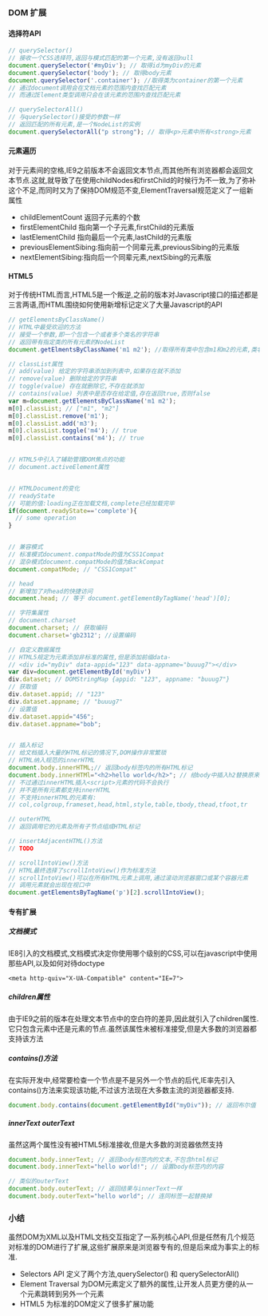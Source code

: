### DOM 扩展
#### 选择符API
```javascript
// querySelector()
// 接收一个CSS选择符,返回与模式匹配的第一个元素,没有返回null
document.querySelector('#myDiv'); // 取得id为myDiv的元素
document.querySelector('body'); // 取得body元素
document.querySelector('.container'); //取得类为container的第一个元素
// 通过document调用会在文档元素的范围内查找匹配元素
// 而通过Element类型调用只会在该元素的范围内查找匹配元素

// querySelectorAll()
// 与querySelector()接受的参数一样
// 返回匹配的所有元素,是一个NodeList的实例
document.querySelectorAll("p strong"); // 取得<p>元素中所有<strong>元素
```

#### 元素遍历
对于元素间的空格,IE9之前版本不会返回文本节点,而其他所有浏览器都会返回文本节点.这就,就导致了在使用childNodes和firstChild的时候行为不一致,为了弥补这个不足,而同时又为了保持DOM规范不变,ElementTraversal规范定义了一组新属性
+ childElementCount 返回子元素的个数
+ firstElementChild 指向第一个子元素,firstChild的元素版
+ lastElementChild 指向最后一个元素,lastChild的元素版
+ previousElementSibing:指向前一个同辈元素,previousSibing的元素版
+ nextElementSibing:指向后一个同辈元素,nextSibing的元素版

#### HTML5
对于传统HTML而言,HTML5是一个叛逆,之前的版本对Javascript接口的描述都是三言两语,而HTML围绕如何使用新增标记定义了大量Javascript的API
```javascript
// getElementsByClassName()
// HTML中最受欢迎的方法
// 接受一个参数,即一个包含一个或者多个类名的字符串
// 返回带有指定类的所有元素的NodeList
document.getElmentsByClassName('m1 m2'); //取得所有类中包含m1和m2的元素,类名的先后顺序无所谓

// classList属性
// add(value) 给定的字符串添加到列表中,如果存在就不添加
// remove(value) 删除给定的字符串
// toggle(value) 存在就删除它,不存在就添加
// contains(value) 列表中是否存在给定值,存在返回true,否则false
var m=document.getElementsByClassName('m1 m2');
m[0].classList; // ["m1", "m2"]
m[0].classList.remove('m1');
m[0].classList.add('m3');
m[0].classList.toggle('m4'); // true
m[0].classList.contains('m4'); // true


// HTML5中引入了辅助管理DOM焦点的功能
// document.activeElement属性


// HTMLDocument的变化
// readyState
// 可能的值:loading正在加载文档,complete已经加载完毕
if(document.readyState=='complete'){
  // some operation
}


// 兼容模式
// 标准模式document.compatMode的值为CSS1Compat
// 混杂模式document.compatMode的值为BackCompat
document.compatMode; // "CSS1Compat"

// head
// 新增加了对head的快捷访问
document.head; // 等于 document.getElementByTagName('head')[0];

// 字符集属性
// document.charset
document.charset; // 获取编码
document.charset='gb2312'; //设置编码

// 自定义数据属性
// HTML5规定为元素添加非标准的属性,但是添加前缀data-
// <div id="myDiv" data-appid="123" data-appname="buuug7"></div>
var div=document.getElementById('myDiv')
div.dataset; // DOMStringMap {appid: "123", appname: "buuug7"}
// 获取值
div.dataset.appid; // "123"
div.dataset.appname; // "buuug7"
// 设置值
div.dataset.appid="456"; 
div.dataset.appname="bob";


// 插入标记
// 给文档插入大量的HTML标记的情况下,DOM操作非常繁琐
// HTML纳入规范的innerHTML
document.body.innerHTML;// 返回body标签内的所有HTML标记
document.body.innerHTMl="<h2>hello world</h2>"; // 给body中插入h2替换原来的内容
// 不过通过innerHTML插入<script>元素的代码不会执行
// 并不是所有元素都支持innerHTML
// 不支持innerHTML的元素有:
// col,colgroup,frameset,head,html,style,table,tbody,thead,tfoot,tr

// outerHTML
// 返回调用它的元素及所有子节点组成HTML标记

// insertAdjacentHTML()方法
// TODO

// scrollIntoView()方法
// HTML最终选择了scrollIntoView()作为标准方法
// scrollIntoView()可以在所有HTML元素上调用,通过滚动浏览器窗口或某个容器元素
// 调用元素就会出现在视口中
document.getElementsByTagName('p')[2].scrollIntoView();
```

#### 专有扩展
##### 文档模式
IE8引入的文档模式,文档模式决定你使用哪个级别的CSS,可以在javascript中使用那些API,以及如何对待doctype  
```
<meta http-quiv="X-UA-Compatible" content="IE=7">
```

##### children属性
由于IE9之前的版本在处理文本节点中的空白符的差异,因此就引入了children属性.它只包含元素中还是元素的节点.虽然该属性未被标准接受,但是大多数的浏览器都支持该方法

##### contains()方法
在实际开发中,经常要检查一个节点是不是另外一个节点的后代,IE率先引入contains()方法来实现该功能,不过该方法现在大多数主流的浏览器都支持.
```javascript
document.body.contains(document.getElementById("myDiv")); // 返回布尔值
```

##### innerText outerText
虽然这两个属性没有被HTML5标准接收,但是大多数的浏览器依然支持
```javascript
document.body.innerText; // 返回body标签内的文本,不包含html标记
document.body.innerText="hello world!"; // 设置body标签内的内容

// 类似的outerText
document.body.outerText; // 返回结果与innerText一样
document.body.outerText="hello world"; // 连同标签一起替换掉
```

### 小结
虽然DOM为XML以及HTML文档交互指定了一系列核心API,但是任然有几个规范对标准的DOM进行了扩展,这些扩展原来是浏览器专有的,但是后来成为事实上的标准.
+ Selectors API 定义了两个方法,querySelector() 和  querySelectorAll()
+ Element Traversal 为DOM元素定义了额外的属性,让开发人员更方便的从一个元素跳转到另外一个元素
+ HTML5 为标准的DOM定义了很多扩展功能
